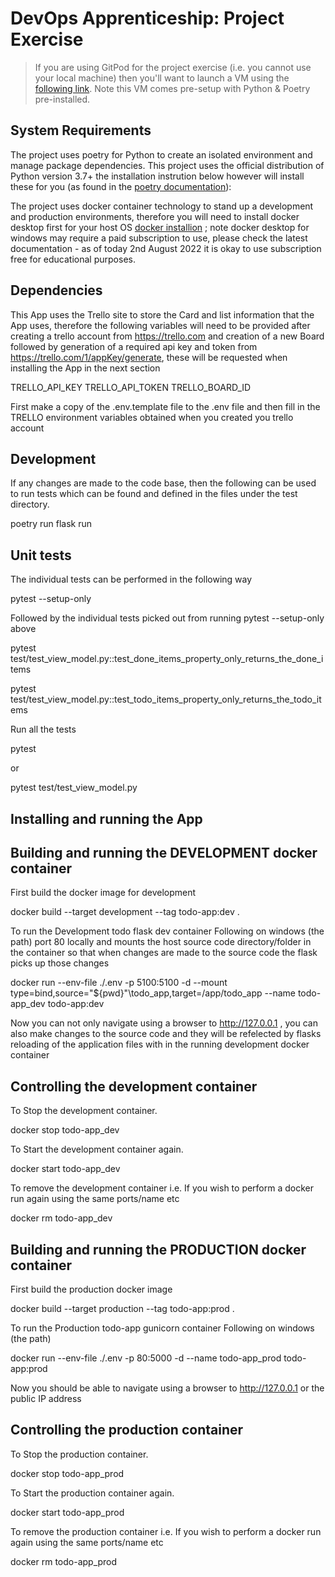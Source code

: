 # DevOps Apprenticeship: Project Exercise

> If you are using GitPod for the project exercise (i.e. you cannot use your local machine) then you'll want to launch a VM using the [following link](https://gitpod.io/#https://github.com/CorndelWithSoftwire/DevOps-Course-Starter). Note this VM comes pre-setup with Python & Poetry pre-installed.

## System Requirements

The project uses poetry for Python to create an isolated environment and manage package dependencies. This project uses the official distribution of Python version 3.7+ the installation instrution below however will install these for you
(as found in the [poetry documentation](https://python-poetry.org/docs/#system-requirements)):

The project uses docker container technology to stand up a development and production environments, therefore you will need to install docker desktop first for your host OS [docker installion](https://docs.docker.com/engine/install) ; note docker desktop for windows may require a paid subscription to use, please check the latest documentation - as of today 2nd August 2022 it is okay to use subscription free for educational purposes.

## Dependencies

This App uses the Trello site to store the Card and list information that the App uses, therefore the following variables will need to be provided after creating a trello account from https://trello.com and creation of a new Board followed by generation of a required api key and token from https://trello.com/1/appKey/generate, these will be requested when installing the App in the next section

TRELLO_API_KEY
TRELLO_API_TOKEN
TRELLO_BOARD_ID

First make a copy of the .env.template file to the .env file and then fill in the TRELLO environment variables obtained when you created you trello account 

## Development

If any changes are made to the code base, then the following can be used to run tests which can be found and defined in the files under the test directory.

poetry run flask run

## Unit tests

The individual tests can be performed in the following way

pytest --setup-only

Followed by the individual tests picked out from running pytest --setup-only above

pytest test/test_view_model.py::test_done_items_property_only_returns_the_done_items

pytest test/test_view_model.py::test_todo_items_property_only_returns_the_todo_items

Run all the tests

pytest

or

pytest test/test_view_model.py


## Installing and running the App

## Building and running the DEVELOPMENT docker container

First build the docker image for development

docker build --target development --tag todo-app:dev .

To run the Development todo flask dev container Following on windows (the path) port 80 locally and mounts the host source code directory/folder in the container so that when
changes are made to the source code the flask picks up those changes

docker run --env-file ./.env -p 5100:5100 -d --mount type=bind,source="${pwd}"\todo_app,target=/app/todo_app --name todo-app_dev todo-app:dev

Now you can not only navigate using a browser to http://127.0.0.1 , you can also make changes to the source code and they will be refelected by flasks reloading of the application files with in the running development docker container

## Controlling the development container

To Stop the development container.

docker stop todo-app_dev

To Start the development container again.

docker start todo-app_dev

To remove the development container i.e. If you wish to perform a docker run again using the same ports/name etc

docker rm todo-app_dev

## Building and running the PRODUCTION docker container 

First build the production docker image

docker build --target production --tag todo-app:prod .

To run the Production todo-app gunicorn container Following on windows (the path)

docker run --env-file ./.env -p 80:5000 -d --name todo-app_prod todo-app:prod

Now you should be able to navigate using a browser to http://127.0.0.1 or the public IP address

## Controlling the production container

To Stop the production container.

docker stop todo-app_prod

To Start the production container again.

docker start todo-app_prod

To remove the production container i.e. If you wish to perform a docker run again using the same ports/name etc

docker rm todo-app_prod

